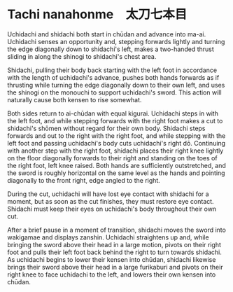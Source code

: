 # Tachi nanahonme　太刀七本目

Uchidachi and shidachi both start in chūdan and advance into ma-ai. Uchidachi senses an opportunity and, stepping forwards lightly and turning the edge diagonally down to shidachi's left, makes a two-handed thrust sliding in along the shinogi to shidachi's chest area.

Shidachi, pulling their body back starting with the left foot in accordance with the length of uchidachi's advance, pushes both hands forwards as if thrusting while turning the edge diagonally  down to their own left, and uses the shinogi on the monouchi to support uchidachi's sword. This action will naturally cause both kensen to rise somewhat.

Both sides return to ai-chūdan with equal kigurai. Uchidachi steps in with the left foot, and while stepping forwards with the right foot makes a cut to shidachi's shōmen without regard for their own body. Shidachi steps forwards and out to the right with the right foot, and while stepping with the left foot and passing uchidachi's body cuts uchidachi's right dō. Continuing with another step with the right foot, shidachi places their right knee lightly on the floor diagonally forwards to their right and standing on the toes of the right foot, left knee raised. Both hands are sufficiently outstretched, and the sword is roughly horizontal on the same level as the hands and pointing diagonally to the front right, edge angled to the right.

During the cut, uchidachi will have lost eye contact with shidachi for a moment, but as soon as the cut finishes, they must restore eye contact. Shidachi must keep their eyes on uchidachi's body throughout their own cut.

After a brief pause in a moment of transition, shidachi moves the sword into wakigamae and displays zanshin. Uchidachi straightens up and, while bringing the sword above their head in a large motion, pivots on their right foot and pulls their left foot back behind the right to turn towards shidachi. As uchidachi begins to lower their kensen into chūdan, shidachi likewise brings their sword above their head in a large furikaburi and pivots on their right knee to face uchidachi to the left, and lowers their own kensen into chūdan.
